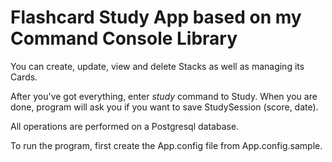 # Flashcard Study App based on my Command Console Library

You can create, update, view and delete Stacks as well as managing its Cards.

After you've got everything, enter <i>study</i> command to Study.
When you are done, program will ask you if you want to save StudySession (score, date).

All operations are performed on a Postgresql database.

To run the program, first create the App.config file from App.config.sample.
